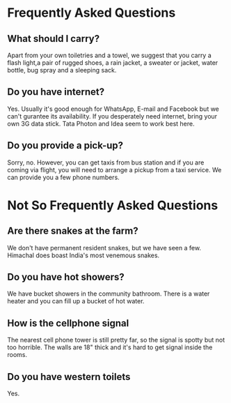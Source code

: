 <!--

Title: Frequently Asked Questions

-->

Frequently Asked Questions
=========

## What should I carry?
Apart from your own toiletries and a towel, we suggest that you carry a flash light,a pair of rugged shoes, a rain jacket, a sweater or jacket, water bottle, bug spray and a sleeping sack. 

## Do you have internet?
Yes. Usually it's good enough for WhatsApp, E-mail and Facebook but we can't gurantee its availability. If you desperately need internet, bring your own 3G data stick. Tata Photon and Idea seem to work best here.

## Do you provide a pick-up?
Sorry, no. However, you can get taxis from bus station and if you are coming via flight, you will need to arrange a pickup from a taxi service. We can provide you a few phone numbers.

Not So Frequently Asked Questions
=========

## Are there snakes at the farm?
We don't have permanent resident snakes, but we have seen a few. Himachal does boast India's most venemous snakes.

## Do you have hot showers?
We have bucket showers in the community bathroom. There is a water heater and you can fill up a bucket of hot water.

## How is the cellphone signal
The nearest cell phone tower is still pretty far, so the signal is spotty but not too horrible. The walls are 18" thick and it's hard to get signal inside the rooms. 

## Do you have western toilets
Yes. 
